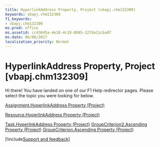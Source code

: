 ```yaml
---
title: HyperlinkAddress Property, Project [vbapj.chm132309]
keywords: vbapj.chm132309
f1_keywords:
- vbapj.chm132309
ms.prod: office
ms.assetid: cc43645a-4e18-4c19-8085-127da11cba0f
ms.date: 06/08/2017
localization_priority: Normal
---
```



# HyperlinkAddress Property, Project [vbapj.chm132309]

Hi there! You have landed on one of our F1 Help redirector pages. Please select the topic you were looking for below.

[Assignment.HyperlinkAddress Property (Project)](https://msdn.microsoft.com/library/ead317d6-aa1a-57a1-4d58-189ccf551b40%28Office.15%29.aspx)

[Resource.HyperlinkAddress Property (Project)](https://msdn.microsoft.com/library/44de3c24-ff9d-49dc-d942-8167a73b9ef6%28Office.15%29.aspx)

[Task.HyperlinkAddress Property (Project)](https://msdn.microsoft.com/library/0fd6c70e-df9e-1d6e-df65-aa1de2f98b44%28Office.15%29.aspx)
[GroupCriterion2.Ascending Property (Project)](https://msdn.microsoft.com/library/925ca236-4327-de03-d208-093f71d2f135%28Office.15%29.aspx)
[GroupCriterion.Ascending Property (Project)](https://msdn.microsoft.com/library/b2ee3635-29f1-d0b9-8b41-1c713697d3b4%28Office.15%29.aspx)

[!include[Support and feedback](~/includes/feedback-boilerplate.md)]